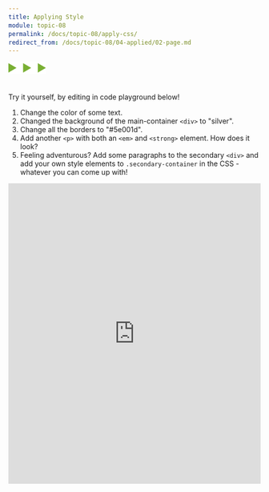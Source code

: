```yaml
---
title: Applying Style
module: topic-08
permalink: /docs/topic-08/apply-css/
redirect_from: /docs/topic-08/04-applied/02-page.md
---
```


<img src="./../../../img/arrow-divider.svg" style="width: 75px; border: none; margin: 0px 0 20px 0" />

Try it yourself, by editing in code playground below!

1. Change the color of some text.
2. Changed the background of the main-container `<div>` to "silver".
3. Change all the borders to "#5e001d".
4. Add another `<p>` with both an `<em>` and `<strong>` element. How does it look?
5. Feeling adventurous? Add some paragraphs to the secondary `<div>` and add your own style elements to `.secondary-container` in the CSS - whatever you can come up with!

<div class="codepen-embed">
  <iframe src="https://embed.plnkr.co/plunk/F3daOBLMNXiLUHhowM8K?show=css,preview" frameborder="0" width="100%" height="600px"></iframe>
</div>
